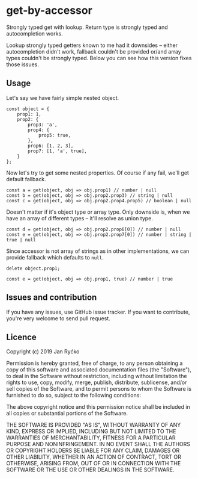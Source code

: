 # get-by-accessor
Strongly typed get with lookup.
Return type is strongly typed and autocompletion works.

Lookup strongly typed getters known to me had it downsides – either autocompletion didn't work, fallback couldn't be provided or/and array types couldn't be strongly typed.
Below you can see how this version fixes those issues.

## Usage
Let's say we have fairly simple nested object.
```
const object = {
    prop1: 1,
    prop2: {
        prop3: 'a',
        prop4: {
            prop5: true,
        },
        prop6: [1, 2, 3],
        prop7: [1, 'a', true],
    }
};
```
Now let's try to get some nested properties. Of course if any fail, we'll get default fallback.
```
const a = get(object, obj => obj.prop1) // number | null
const b = get(object, obj => obj.prop2.prop3) // string | null
const c = get(object, obj => obj.prop2.prop4.prop5) // boolean | null
```
Doesn't matter if it's object type or array type. Only downside is, when we have an array of different types – it'll resolve as union type.
```
const d = get(object, obj => obj.prop2.prop6[0]) // number | null
const e = get(object, obj => obj.prop2.prop7[0]) // number | string | true | null

```
Since accessor is not array of strings as in other implementations, we can provide fallback which defaults to `null`.
```
delete object.prop1;

const e = get(object, obj => obj.prop1, true) // number | true
```

## Issues and contribution
If you have any issues, use GitHub issue tracker. If you want to contribute, you're very welcome to send pull request.

## Licence
Copyright (c) 2019 Jan Ryćko

Permission is hereby granted, free of charge, to any person obtaining a copy
of this software and associated documentation files (the "Software"), to deal
in the Software without restriction, including without limitation the rights
to use, copy, modify, merge, publish, distribute, sublicense, and/or sell
copies of the Software, and to permit persons to whom the Software is
furnished to do so, subject to the following conditions:

The above copyright notice and this permission notice shall be included in all
copies or substantial portions of the Software.

THE SOFTWARE IS PROVIDED "AS IS", WITHOUT WARRANTY OF ANY KIND, EXPRESS OR
IMPLIED, INCLUDING BUT NOT LIMITED TO THE WARRANTIES OF MERCHANTABILITY,
FITNESS FOR A PARTICULAR PURPOSE AND NONINFRINGEMENT. IN NO EVENT SHALL THE
AUTHORS OR COPYRIGHT HOLDERS BE LIABLE FOR ANY CLAIM, DAMAGES OR OTHER
LIABILITY, WHETHER IN AN ACTION OF CONTRACT, TORT OR OTHERWISE, ARISING FROM,
OUT OF OR IN CONNECTION WITH THE SOFTWARE OR THE USE OR OTHER DEALINGS IN THE
SOFTWARE.